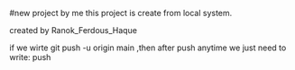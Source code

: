 #new project by me
this project is create from local system.

created by Ranok_Ferdous_Haque

if we wirte git push -u origin main
,then after push anytime we just need to write:
push
